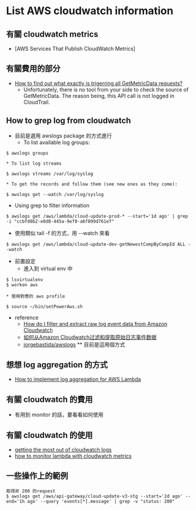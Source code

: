 # List AWS cloudwatch information

## 有關 cloudwatch metrics 
  * [AWS Services That Publish CloudWatch Metrics]

## 有關費用的部分
  * [How to find out what exactly is trigerring all GetMetricData requests?](https://forums.aws.amazon.com/thread.jspa?messageID=865061)
    * Unfortunately, there is no tool from your side to check the source of GetMetricData. The reason being, this API call is not logged in CloudTrail.
  
## How to grep log from cloudwatch
  * 目前是選用 awslogs package 的方式進行 
    * To list available log groups:
```
$ awslogs groups
```
    * To list log streams
```
$ awslogs streams /var/log/syslog
```
    * To get the records and follow them (see new ones as they come):
```
$ awslogs get --watch /var/log/syslog
```
   * Using grep to filter information
```
$ awslogs get /aws/lambda/cloud-update-prod-* --start='1d ago' | grep -i "ccbfd8b2-e0d8-445a-9ef0-a6f899d761ef"
```
  * 使用類似 tail -f 的方式，用 --watch 來看
```
$ awslogs get /aws/lambda/cloud-update-dev-getNewestCompByCompId ALL --watch
```

  * 前置設定
    * 進入到 virtual env 中
```
$ lsvirtualenv
$ workon aws
```
    * 使用對應的 aws profile
```
$ source ~/bin/setPowerAws.sh
```

  * reference
    * [How do I filter and extract raw log event data from Amazon Cloudwatch](https://stackoverflow.com/questions/27804342/how-do-i-filter-and-extract-raw-log-event-data-from-amazon-cloudwatch)
    * [ 如何从Amazon Cloudwatch过滤和提取原始日志事件数据](https://365airsoft.com/zh-CN/questions/1470528/amazon-cloudwatch?utm_source=landcareweb.com&utm_medium=Redirect)
    * [jorgebastida/awslogs](https://github.com/jorgebastida/awslogs) ** 目前是這用個方式

## 想想 log aggregation 的方式
  * [How to implement log aggregation for AWS Lambda](https://www.freecodecamp.org/news/how-to-implement-log-aggregation-for-aws-lambda-ca714bf02f48/)

## 有關 cloudwatch 的費用
  * 有用到 monitor 的話，要看看如何使用 

## 有關 cloudwatch 的使用
  * [getting the most out of cloudwatch logs](https://lumigo.io/blog/getting-the-most-out-of-cloudwatch-logs/)
  * [how to monitor lambda with cloudwatch metrics](https://lumigo.io/blog/how-to-monitor-lambda-with-cloudwatch-metrics/)

## 一些操作上的範例
```
取得非 200 的request
$ awslogs get /aws/api-gateway/cloud-update-v3-stg --start='2d ago' --end='1h ago' --query 'events[*].message' | grep -v "status: 200"
```
